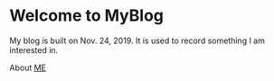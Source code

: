 # Welcome to MyBlog

My blog is built on Nov. 24, 2019. It is used to record something I am interested in.

About [ME](./content/resume/resume.md)
